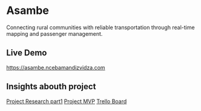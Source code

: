 # Asambe
Connecting rural communities with reliable transportation through real-time mapping and passenger management.

## Live Demo
https://asambe.ncebamandizvidza.com

## Insights abouth project
[Project Research part1](https://docs.google.com/document/d/1MW7GNNOZ4nSLKLPp1TL1TSaqwH89TCk-Hl2CDyiKEZU/edit?usp=sharing)
[Project MVP](https://docs.google.com/document/d/12ztBlh7bujGghwmrGDVCmwmmi_XplogbblYG4H5jv6c/edit?usp=sharing)
[Trello Board](https://trello.com/invite/b/gOsYnvYV/ATTI07686ad251a97662b870c7df74565bcbF0DCE265/asambe-web-app)
